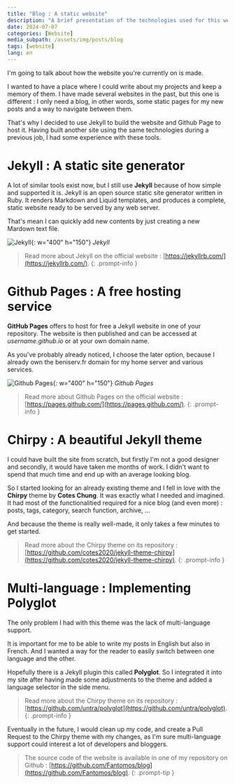 ```yaml
---
title: "Blog : A static website"
description: "A brief presentation of the technologies used for this website"
date: 2024-07-07
categories: [Website]
media_subpath: /assets/img/posts/blog
tags: [website]
lang: en
---
```


I'm going to talk about how the website you're currently on is made. 

I wanted to have a place where I could write about my projects and keep a memory of them. I have made several websites in the past, but this one is different : I only need a blog, in other words, some static pages for my new posts and a way to navigate between them. 

That's why I decided to use Jekyll to build the website and Github Page to host it. Having built another site using the same technologies during a previous job, I had some experience with these tools.

# Jekyll : A static site generator
A lot of similar tools exist now, but I still use **Jekyll** because of how simple and supported it is. 
Jekyll is an open source static site generator written in Ruby. It renders Markdown and Liquid templates, and produces a complete, static website ready to be served by any web server.

That's mean I can quickly add new contents by just creating a new Mardown text file.

![Jekyll](blog_jekyll.png){: w="400" h="150"}
_Jekyll_

> Read more about Jekyll on the official website : [https://jekyllrb.com/](https://jekyllrb.com/).
{: .prompt-info }


# Github Pages : A free hosting service
**GitHub Pages** offers to host for free a Jekyll website in one of your repository. The website is then published and can be accessed at *username.github.io* or at your own domain name. 

As you've probably already noticed, I choose the later option, because I already own the beniserv.fr domain for my home server and various services.

![Github Pages](blog_githubpages.webp){: w="400" h="150"}
_Github Pages_

> Read more about Github Pages on the official website : [https://pages.github.com/](https://pages.github.com/).
{: .prompt-info }

# Chirpy : A beautiful Jekyll theme
I could have built the site from scratch, but firstly I'm not a good designer and secondly, it would have taken me months of work. I didn't want to spend that much time and end up with an average looking blog. 

So I started looking for an already existing theme and I fell in love with the **Chirpy** theme by **Cotes Chung**. It was exactly what I needed and imagined. 
It had most of the functionalitied required for a nice blog (and even more) : posts, tags, category, search function, archive, ...

And because the theme is really well-made, it only takes a few minutes to get started. 

> Read more about the Chirpy theme on its repository : [https://github.com/cotes2020/jekyll-theme-chirpy](https://github.com/cotes2020/jekyll-theme-chirpy).
{: .prompt-info }

# Multi-language : Implementing Polyglot
The only problem I had with this theme was the lack of multi-language support. 

It is important for me to be able to write my posts in English but also in French. And I wanted a way for the reader to easily switch between one language and the other.

Hopefully there is a Jekyll plugin this called **Polyglot**. So I integrated it into my site after having made some adjustments to the theme and added a language selector in the side menu.

> Read more about the Chirpy theme on its repository : [https://github.com/untra/polyglot](https://github.com/untra/polyglot).
{: .prompt-info }

Eventually in the future, I would clean up my code, and create a Pull Request to the Chirpy theme with my changes, as I'm sure multi-language support could interest a lot of developers and bloggers.


> The source code of the website is available in one of my repository on Github : [https://github.com/Fantomos/blog](https://github.com/Fantomos/blog).
{: .prompt-tip }

